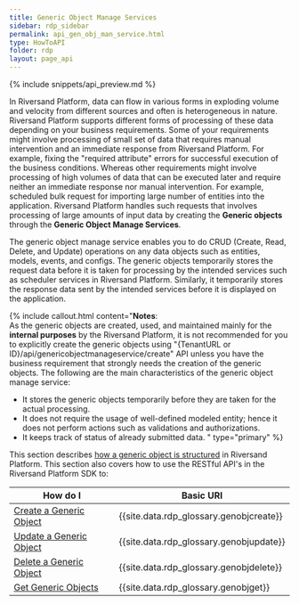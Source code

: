 ```yaml
---
title: Generic Object Manage Services
sidebar: rdp_sidebar
permalink: api_gen_obj_man_service.html
type: HowToAPI
folder: rdp
layout: page_api
---
```


{% include snippets/api_preview.md %}

In Riversand Platform, data can flow in various forms in exploding volume and velocity from different sources and often is heterogeneous in nature. Riversand Platform supports different forms of processing of these data depending on your business requirements. Some of your requirements might involve processing of small set of data that requires manual intervention and an immediate response from Riversand Platform. For example, fixing the "required attribute" errors for successful execution of the business conditions. Whereas other requirements might involve processing of high volumes of data that can be executed later and require neither an immediate response nor manual intervention. For example, scheduled bulk request for importing large number of entities into the application. Riversand Platform handles such requests that involves processing of large amounts of input data by creating the **Generic objects** through the **Generic Object Manage Services**.

The generic object manage service enables you to do CRUD (Create, Read, Delete, and Update) operations on any data objects such as entities, models, events, and configs. The generic objects temporarily stores the request data before it is taken for processing by the intended services such as scheduler services in Riversand Platform. Similarly, it temporarily stores the response data sent by the intended services before it is displayed on the application.

{% include callout.html content="**Notes**:<br/>
As the generic objects are created, used, and maintained mainly for the **internal purposes** by the Riversand Platform, it is not recommended for you to explicitly create the generic objects using \"{TenantURL or ID}/api/genericobjectmanageservice/create\" API unless you have the business requirement that strongly needs the creation of the generic objects. The following are the main characteristics of the generic object manage service:

* It stores the generic objects temporarily before they are taken for the actual processing.
* It does not require the usage of well-defined modeled entity; hence it does not perform actions such as validations and authorizations.
* It keeps track of status of already submitted data.
" type="primary" %}

This section describes [how a generic object is structured](api_gen_object_structure.html) in Riversand Platform. This section also covers how to use the RESTful API's in the Riversand Platform SDK to:

| How do I | Basic URI |
|----------|-------------|
| [Create a Generic Object](api_gen_obj_create.html) | {{site.data.rdp_glossary.genobjcreate}} |
| [Update a Generic Object](api_gen_obj_update.html)| {{site.data.rdp_glossary.genobjupdate}} |
| [Delete a Generic Object](api_gen_obj_delete.html)| {{site.data.rdp_glossary.genobjdelete}} |
| [Get Generic Objects](api_gen_obj_get.html)| {{site.data.rdp_glossary.genobjget}} |